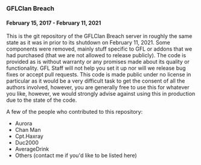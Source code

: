 ### GFLClan Breach
#### February 15, 2017 - February 11, 2021

This is the git repository of the GFLClan Breach server in roughly the same state as it was in prior to its shutdown on February 11, 2021. Some components were removed, mainly stuff specific to GFL or addons that we had purchased (that we are not allowed to release publicly). The code is provided as is without warranty or any promises made about its quality or functionality. GFL Staff will not help you set it up nor will we release bug fixes or accept pull requests. This code is made public under no license in particular as it would be a very difficult task to get the consent of all the authors involved, however, you are generally free to use this for whatever you like, however, we would strongly advise against using this in production due to the state of the code.

A few of the people who contributed to this repository:

 - Aurora
 - Chan Man
 - Cpt.Haxray
 - Duc2000
 - AverageDrink
 - Others (contact me if you'd like to be listed here)
